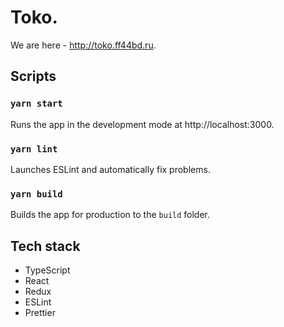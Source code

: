 # Toko.

We are here - http://toko.ff44bd.ru.

## Scripts

### `yarn start`

Runs the app in the development mode at http://localhost:3000.

### `yarn lint`

Launches ESLint and automatically fix problems.

### `yarn build`

Builds the app for production to the `build` folder.

## Tech stack

* TypeScript
* React
* Redux
* ESLint
* Prettier
